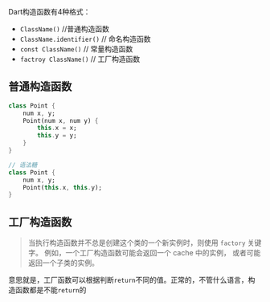 Dart构造函数有4种格式：

* `ClassName()` //普通构造函数
* `ClassName.identifier()` // 命名构造函数
* `const ClassName()` // 常量构造函数
* `factroy ClassName()` // 工厂构造函数



## 普通构造函数

```dart
class Point {
    num x, y;
    Point(num x, num y) {
        this.x = x;
        this.y = y;
    }
}

// 语法糖
class Point {
    num x, y;
    Point(this.x, this.y);
}
```

## 工厂构造函数

> 当执行构造函数并不总是创建这个类的一个新实例时，则使用 `factory` 关键字。 例如，一个工厂构造函数可能会返回一个 cache 中的实例， 或者可能返回一个子类的实例。

意思就是，工厂函数可以根据判断`return`不同的值。正常的，不管什么语言，构造函数都是不能`return`的

